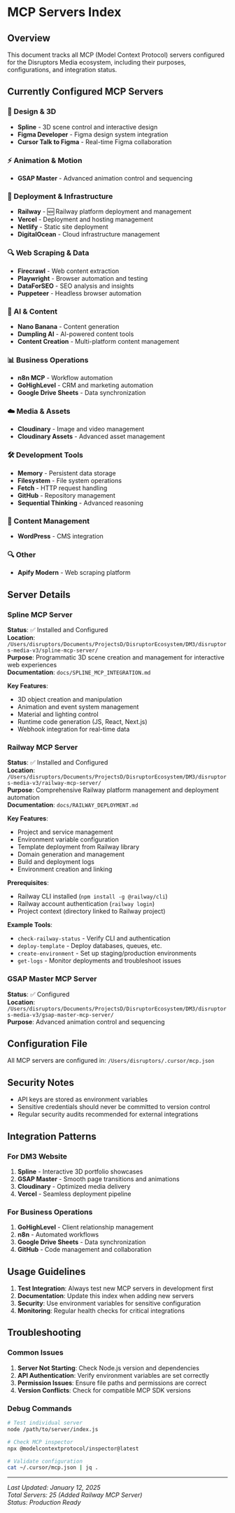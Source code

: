 # MCP Servers Index

## Overview

This document tracks all MCP (Model Context Protocol) servers configured for the Disruptors Media ecosystem, including their purposes, configurations, and integration status.

## Currently Configured MCP Servers

### 🎨 Design & 3D
- **Spline** - 3D scene control and interactive design
- **Figma Developer** - Figma design system integration
- **Cursor Talk to Figma** - Real-time Figma collaboration

### ⚡ Animation & Motion
- **GSAP Master** - Advanced animation control and sequencing

### 🚀 Deployment & Infrastructure
- **Railway** - 🆕 Railway platform deployment and management
- **Vercel** - Deployment and hosting management
- **Netlify** - Static site deployment
- **DigitalOcean** - Cloud infrastructure management

### 🔍 Web Scraping & Data
- **Firecrawl** - Web content extraction
- **Playwright** - Browser automation and testing
- **DataForSEO** - SEO analysis and insights
- **Puppeteer** - Headless browser automation

### 🤖 AI & Content
- **Nano Banana** - Content generation
- **Dumpling AI** - AI-powered content tools
- **Content Creation** - Multi-platform content management

### 📊 Business Operations
- **n8n MCP** - Workflow automation
- **GoHighLevel** - CRM and marketing automation
- **Google Drive Sheets** - Data synchronization

### ☁️ Media & Assets
- **Cloudinary** - Image and video management
- **Cloudinary Assets** - Advanced asset management

### 🛠️ Development Tools
- **Memory** - Persistent data storage
- **Filesystem** - File system operations
- **Fetch** - HTTP request handling
- **GitHub** - Repository management
- **Sequential Thinking** - Advanced reasoning

### 📝 Content Management
- **WordPress** - CMS integration

### 🔍 Other
- **Apify Modern** - Web scraping platform

## Server Details

### Spline MCP Server
**Status**: ✅ Installed and Configured  
**Location**: `/Users/disruptors/Documents/ProjectsD/DisruptorEcosystem/DM3/disruptors-media-v3/spline-mcp-server/`  
**Purpose**: Programmatic 3D scene creation and management for interactive web experiences  
**Documentation**: `docs/SPLINE_MCP_INTEGRATION.md`

**Key Features**:
- 3D object creation and manipulation
- Animation and event system management
- Material and lighting control
- Runtime code generation (JS, React, Next.js)
- Webhook integration for real-time data

### Railway MCP Server
**Status**: ✅ Installed and Configured  
**Location**: `/Users/disruptors/Documents/ProjectsD/DisruptorEcosystem/DM3/disruptors-media-v3/railway-mcp-server/`  
**Purpose**: Comprehensive Railway platform management and deployment automation  
**Documentation**: `docs/RAILWAY_DEPLOYMENT.md`

**Key Features**:
- Project and service management
- Environment variable configuration
- Template deployment from Railway library
- Domain generation and management
- Build and deployment logs
- Environment creation and linking

**Prerequisites**:
- Railway CLI installed (`npm install -g @railway/cli`)
- Railway account authentication (`railway login`)
- Project context (directory linked to Railway project)

**Example Tools**:
- `check-railway-status` - Verify CLI and authentication
- `deploy-template` - Deploy databases, queues, etc.
- `create-environment` - Set up staging/production environments
- `get-logs` - Monitor deployments and troubleshoot issues

### GSAP Master MCP Server
**Status**: ✅ Configured  
**Location**: `/Users/disruptors/Documents/ProjectsD/DisruptorEcosystem/DM3/disruptors-media-v3/gsap-master-mcp-server/`  
**Purpose**: Advanced animation control and sequencing

## Configuration File

All MCP servers are configured in: `/Users/disruptors/.cursor/mcp.json`

## Security Notes

- API keys are stored as environment variables
- Sensitive credentials should never be committed to version control
- Regular security audits recommended for external integrations

## Integration Patterns

### For DM3 Website
1. **Spline** - Interactive 3D portfolio showcases
2. **GSAP Master** - Smooth page transitions and animations
3. **Cloudinary** - Optimized media delivery
4. **Vercel** - Seamless deployment pipeline

### For Business Operations
1. **GoHighLevel** - Client relationship management
2. **n8n** - Automated workflows
3. **Google Drive Sheets** - Data synchronization
4. **GitHub** - Code management and collaboration

## Usage Guidelines

1. **Test Integration**: Always test new MCP servers in development first
2. **Documentation**: Update this index when adding new servers
3. **Security**: Use environment variables for sensitive configuration
4. **Monitoring**: Regular health checks for critical integrations

## Troubleshooting

### Common Issues
1. **Server Not Starting**: Check Node.js version and dependencies
2. **API Authentication**: Verify environment variables are set correctly
3. **Permission Issues**: Ensure file paths and permissions are correct
4. **Version Conflicts**: Check for compatible MCP SDK versions

### Debug Commands
```bash
# Test individual server
node /path/to/server/index.js

# Check MCP inspector
npx @modelcontextprotocol/inspector@latest

# Validate configuration
cat ~/.cursor/mcp.json | jq .
```

---

*Last Updated: January 12, 2025*  
*Total Servers: 25 (Added Railway MCP Server)*  
*Status: Production Ready*